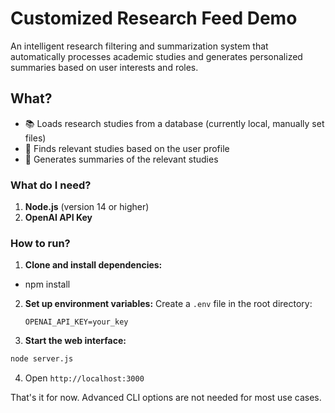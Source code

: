 # Customized Research Feed Demo

An intelligent research filtering and summarization system that automatically processes academic studies and generates personalized summaries based on user interests and roles.

## What?
- 📚 Loads research studies from a database (currently local, manually set files)
- 🎯 Finds relevant studies based on the user profile
- 🤖 Generates summaries of the relevant studies

### What do I need?

1. **Node.js** (version 14 or higher)
2. **OpenAI API Key** 

### How to run?

1. **Clone and install dependencies:**
  - npm install

2. **Set up environment variables:**
   Create a `.env` file in the root directory:
   ```
   OPENAI_API_KEY=your_key
   ```

3. **Start the web interface:**
```bash
node server.js
```

4. Open `http://localhost:3000`

That's it for now. Advanced CLI options are not needed for most use cases. 
